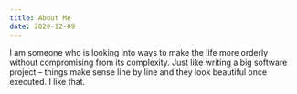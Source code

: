 ```yaml
---
title: About Me
date: 2020-12-09
---
```


I am someone who is looking into ways to make the life more orderly without compromising from its complexity. Just like writing a big software project – things make sense line by line and they look beautiful once executed. I like that.